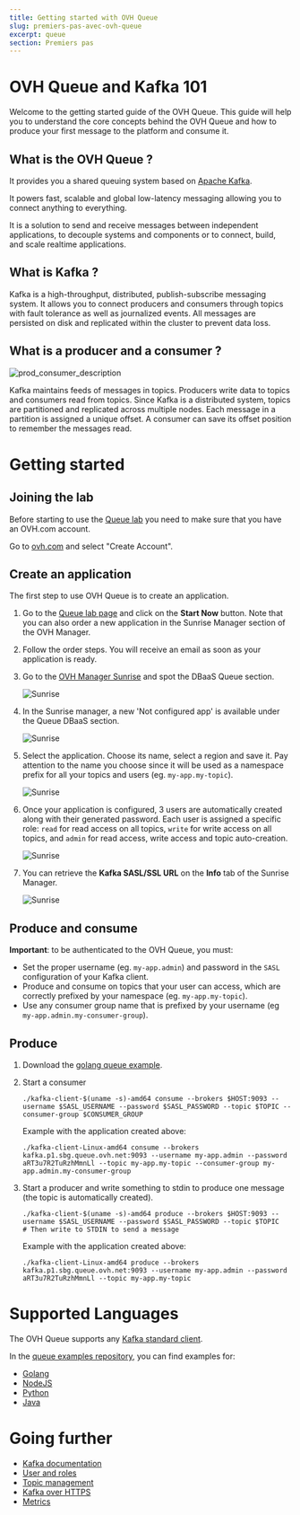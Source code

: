 ```yaml
---
title: Getting started with OVH Queue
slug: premiers-pas-avec-ovh-queue
excerpt: queue
section: Premiers pas
---
```

# OVH Queue and Kafka 101

Welcome to the getting started guide of the OVH Queue. This guide will help you to understand the core concepts behind the OVH Queue and how to produce your first message to the platform and consume it.

## What is the OVH Queue ?

It provides you a shared queuing system based on [Apache Kafka](http://kafka.apache.org/).

It powers fast, scalable and global low-latency messaging allowing you to connect anything to everything.

It is a solution to send and receive messages between independent applications, to decouple systems and components or to connect, build, and scale realtime applications.

## What is Kafka ?

Kafka is a high-throughput, distributed, publish-subscribe messaging system.
It allows you to connect producers and consumers through topics with fault tolerance as well as journalized events.
All messages are persisted on disk and replicated within the cluster to prevent data loss.

## What is a producer and a consumer ?

![prod_consumer_description](images/queue_description.png)

Kafka maintains feeds of messages in topics. Producers write data to topics and consumers read from topics. Since Kafka is a distributed system, topics are partitioned and replicated across multiple nodes.
Each message in a partition is assigned a unique offset. A consumer can save its offset position to remember the messages read.

# Getting started

## Joining the lab

Before starting to use the [Queue lab](https://www.runabove.com/dbaas-queue.xml) you need to make sure that you have an OVH.com account.

Go to [ovh.com](https://www.ovh.com/manager/web/login/) and select "Create Account".

## Create an application

The first step to use OVH Queue is to create an application.

1. Go to the [Queue lab page](https://www.runabove.com/dbaas-queue.xml) and click on the **Start Now** button. Note that you can also order a new application in the Sunrise Manager section of the OVH Manager.

2. Follow the order steps. You will receive an email as soon as your application is ready.

3. Go to the [OVH Manager Sunrise](https://www.ovh.com/manager/sunrise/index.html) and spot the DBaaS Queue section.

    ![Sunrise](images/queue_sunrise.png)

4. In the Sunrise manager, a new 'Not configured app' is available under the Queue DBaaS section.

    ![Sunrise](images/queue_not_configured_app_menu.png)

5. Select the application. Choose its name, select a region and save it. Pay attention to the name you choose since it will be used as a namespace prefix for all your topics and users (eg. `my-app.my-topic`).

    ![Sunrise](images/queue_not_configured_app.png)

6. Once your application is configured, 3 users are automatically created along with their generated password. Each user is assigned a specific role: `read` for read access on all topics, `write` for write access on all topics, and `admin` for read access, write access and topic auto-creation.

    ![Sunrise](images/default_users_credentials.png)

7. You can retrieve the **Kafka SASL/SSL URL** on the **Info** tab of the Sunrise Manager.

    ![Sunrise](images/queue_info.png)

## Produce and consume

**Important**: to be authenticated to the OVH Queue, you must:

- Set the proper username (eg. `my-app.admin`) and password in the `SASL` configuration of your Kafka client.
- Produce and consume on topics that your user can access, which are correctly prefixed by your namespace (eg. `my-app.my-topic`).
- Use any consumer group name that is prefixed by your username (eg `my-app.admin.my-consumer-group`).

## Produce

1. Download the [golang queue example](https://github.com/runabove/queue-examples/releases).

2. Start a consumer

    ```
    ./kafka-client-$(uname -s)-amd64 consume --brokers $HOST:9093 --username $SASL_USERNAME --password $SASL_PASSWORD --topic $TOPIC --consumer-group $CONSUMER_GROUP
    ```

    Example with the application created above:

    ```
    ./kafka-client-Linux-amd64 consume --brokers kafka.p1.sbg.queue.ovh.net:9093 --username my-app.admin --password aRT3u7R2TuRzhMmnLl --topic my-app.my-topic --consumer-group my-app.admin.my-consumer-group
    ```


3. Start a producer and write something to stdin to produce one message (the topic is automatically created).

    ```
    ./kafka-client-$(uname -s)-amd64 produce --brokers $HOST:9093 --username $SASL_USERNAME --password $SASL_PASSWORD --topic $TOPIC
    # Then write to STDIN to send a message
    ```

    Example with the application created above:

    ```
    ./kafka-client-Linux-amd64 produce --brokers kafka.p1.sbg.queue.ovh.net:9093 --username my-app.admin --password aRT3u7R2TuRzhMmnLl --topic my-app.my-topic
    ```

# Supported Languages

The OVH Queue supports any [Kafka standard client](https://cwiki.apache.org/confluence/display/KAFKA/Clients).

In the [queue examples repository](https://github.com/runabove/queue-examples), you can find examples for:

  - [Golang](https://github.com/runabove/queue-examples/tree/master/go)
  - [NodeJS](https://github.com/runabove/queue-examples/tree/master/nodejs)
  - [Python](https://github.com/runabove/queue-examples/tree/master/python)
  - [Java](https://github.com/runabove/queue-examples/tree/master/java)

# Going further

- [Kafka documentation](http://kafka.apache.org/documentation.html#introduction)
- [User and roles](https://community.runabove.com/kb/en/queue/kafka-sasl-ssl.html)
- [Topic management](https://community.runabove.com/kb/en/queue/kafka-topics-management.html)
- [Kafka over HTTPS](https://community.runabove.com/kb/en/queue/dbaas-queue-https.html)
- [Metrics](https://community.runabove.com/kb/en/queue/kafka-metrics-grafana.html)
